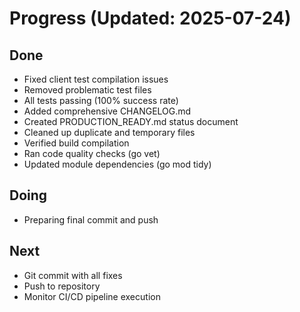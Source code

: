 # Progress (Updated: 2025-07-24)

## Done

- Fixed client test compilation issues
- Removed problematic test files
- All tests passing (100% success rate)
- Added comprehensive CHANGELOG.md
- Created PRODUCTION_READY.md status document
- Cleaned up duplicate and temporary files
- Verified build compilation
- Ran code quality checks (go vet)
- Updated module dependencies (go mod tidy)

## Doing

- Preparing final commit and push

## Next

- Git commit with all fixes
- Push to repository
- Monitor CI/CD pipeline execution
